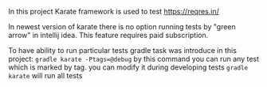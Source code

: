 In this project Karate framework is used to test https://reqres.in/ 

In newest version of karate there is no option running tests by "green arrow" in intellij idea.
This feature requires paid subscription.

To have ability to run particular tests gradle task was introduce in this project:
`gradle karate -Ptags=@debug`
by this command you can run any test which is marked by tag. you can modify it during developing tests
`gradle karate` will run all tests
